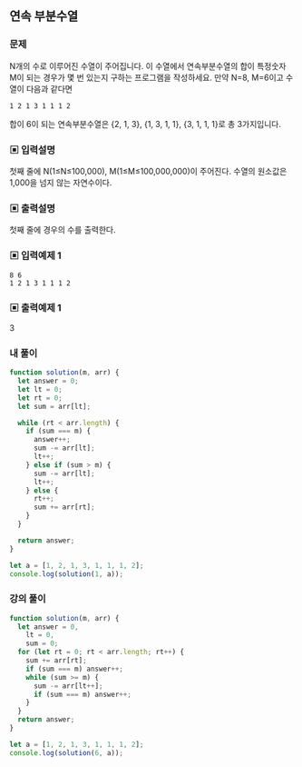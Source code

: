 ## 연속 부분수열

### 문제

N개의 수로 이루어진 수열이 주어집니다. 이 수열에서 연속부분수열의 합이 특정숫자 M이 되는 경우가 몇 번 있는지 구하는 프로그램을 작성하세요. 만약 N=8, M=6이고 수열이 다음과 같다면

```
1 2 1 3 1 1 1 2
```

합이 6이 되는 연속부분수열은 {2, 1, 3}, {1, 3, 1, 1}, {3, 1, 1, 1}로 총 3가지입니다.

### ▣ 입력설명

첫째 줄에 N(1≤N≤100,000), M(1≤M≤100,000,000)이 주어진다. 수열의 원소값은 1,000을 넘지 않는 자연수이다.

### ▣ 출력설명

첫째 줄에 경우의 수를 출력한다.

### ▣ 입력예제 1

```
8 6
1 2 1 3 1 1 1 2
```

### ▣ 출력예제 1

3

### 내 풀이

```js
function solution(m, arr) {
  let answer = 0;
  let lt = 0;
  let rt = 0;
  let sum = arr[lt];

  while (rt < arr.length) {
    if (sum === m) {
      answer++;
      sum -= arr[lt];
      lt++;
    } else if (sum > m) {
      sum -= arr[lt];
      lt++;
    } else {
      rt++;
      sum += arr[rt];
    }
  }

  return answer;
}

let a = [1, 2, 1, 3, 1, 1, 1, 2];
console.log(solution(1, a));
```

### 강의 풀이

```js
function solution(m, arr) {
  let answer = 0,
    lt = 0,
    sum = 0;
  for (let rt = 0; rt < arr.length; rt++) {
    sum += arr[rt];
    if (sum === m) answer++;
    while (sum >= m) {
      sum -= arr[lt++];
      if (sum === m) answer++;
    }
  }
  return answer;
}

let a = [1, 2, 1, 3, 1, 1, 1, 2];
console.log(solution(6, a));
```
